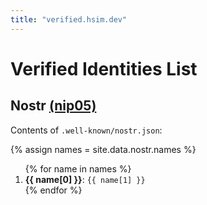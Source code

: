 ```yaml
---
title: "verified.hsim.dev"
---
```

# Verified Identities List

## Nostr [(nip05)](https://metadata.nostr.com/)

Contents of `.well-known/nostr.json`:

{% assign names = site.data.nostr.names %}

<ol>
{% for name in names %}
  <li><strong>{{ name[0] }}</strong>: <code>{{ name[1] }}</code></li>
{% endfor %}
</ol>
